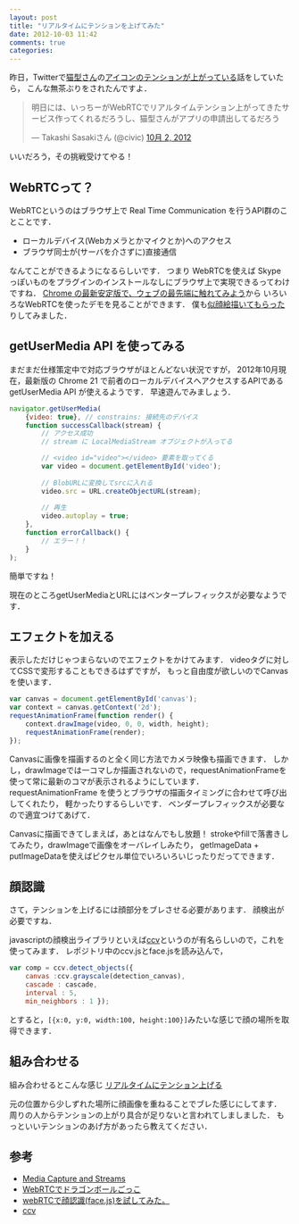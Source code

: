 ```yaml
---
layout: post
title: "リアルタイムにテンションを上げてみた"
date: 2012-10-03 11:42
comments: true
categories: 
---
```


昨日，Twitterで[猫型さん](https://twitter.com/neko_gata_s)の[アイコンのテンションが上がっている](https://twitter.com/uzulla/status/252319924435955713)話をしていたら，
こんな無茶ぶりをされたんですよ．

<blockquote class="twitter-tweet" lang="ja"><p>明日には、いっちーがWebRTCでリアルタイムテンション上がってきたサービス作ってくれるだろうし、猫型さんがアプリの申請出してるだろう</p>&mdash; Takashi Sasakiさん (@civic) <a href="https://twitter.com/civic/status/253126217744646145" data-datetime="2012-10-02T13:36:07+00:00">10月 2, 2012</a></blockquote>
<script src="//platform.twitter.com/widgets.js" charset="utf-8"></script>

いいだろう，その挑戦受けてやる！

<!-- more -->

## WebRTCって？

WebRTCというのはブラウザ上で Real Time Communication を行うAPI群のことことです．

- ローカルデバイス(Webカメラとかマイクとか)へのアクセス
- ブラウザ同士が(サーバを介さずに)直接通信

なんてことができるようになるらしいです．
つまり WebRTCを使えば Skype っぽいものをプラグインのインストールなしにブラウザ上で実現できるってわけですね．
[Chrome の最新安定版で、ウェブの最先端に触れてみよう](http://googlejapan.blogspot.jp/2012/08/chrome.html)から
いろいろなWebRTCを使ったデモを見ることができます．
僕も[似顔絵描いてもらった](http://goo.gl/kDV5i)りしてみました．

## getUserMedia API を使ってみる

まだまだ仕様策定中で対応ブラウザがほとんどない状況ですが，
2012年10月現在，最新版の Chrome 21 で前者のローカルデバイスへアクセスするAPIである getUserMedia API が使えるようです．
早速遊んでみましょう．

``` javascript
navigator.getUserMedia(
    {video: true}, // constrains: 接続先のデバイス
    function successCallback(stream) {
        // アクセス成功
        // stream に LocalMediaStream オブジェクトが入ってる

        // <video id="video"></video> 要素を取ってくる
        var video = document.getElementById('video');
        
        // BlobURLに変換してsrcに入れる
        video.src = URL.createObjectURL(stream);
        
        // 再生
        video.autoplay = true;
    },
    function errorCallback() {
        // エラー！！
    }
);
```

簡単ですね！

現在のところgetUserMediaとURLにはベンタープレフィックスが必要なようです．

## エフェクトを加える

表示しただけじゃつまらないのでエフェクトをかけてみます．
videoタグに対してCSSで変形することもできるはずですが，
もっと自由度が欲しいのでCanvasを使います．

``` javascript
var canvas = document.getElementById('canvas');
var context = canvas.getContext('2d');
requestAnimationFrame(function render() {
    context.drawImage(video, 0, 0, width, height);
    requestAnimationFrame(render);
});
```

Canvasに画像を描画するのと全く同じ方法でカメラ映像も描画できます．
しかし，drawImageでは一コマしか描画されないので，requestAnimationFrameを使って常に最新のコマが表示されるようにしています．
requestAnimationFrame を使うとブラウザの描画タイミングに合わせて呼び出してくれたり，
軽かったりするらしいです．
ベンダープレフィックスが必要なので適宜つけてあげて．

Canvasに描画できてしまえば，あとはなんでもし放題！
strokeやfillで落書きしてみたり，drawImageで画像をオーバレイしみたり，
getImageData + putImageDataを使えばピクセル単位でいろいろいじったりだってできます．


## 顔認識

さて，テンションを上げるには顔部分をブレさせる必要があります．
顔検出が必要ですね．

javascriptの顔検出ライブラリといえば[ccv](https://github.com/liuliu/ccv)というのが有名らしいので，これを使ってみます．
レポジトリ中のccv.jsとface.jsを読み込んで，

``` javascript
var comp = ccv.detect_objects({
    canvas :ccv.grayscale(detection_canvas),
    cascade : cascade,
    interval : 5,
    min_neighbors : 1 });
```

とすると，`[{x:0, y:0, width:100, height:100}]`みたいな感じで顔の場所を取得できます．


## 組み合わせる

組み合わせるとこんな感じ [リアルタイムにテンション上げる](http://shogo82148.github.com/tension-upper/)

元の位置から少しずれた場所に顔画像を重ねることでブレた感じにしてます．
周りの人からテンションの上がり具合が足りないと言われてしましました．
もっといいテンションのあげ方があったら教えてください．


## 参考
- [Media Capture and Streams](http://dev.w3.org/2011/webrtc/editor/getusermedia.html#navigatorusermedia)
- [WebRTCでドラゴンボールごっこ](http://www.slideshare.net/girigiribauer/webrtc-13716640)
- [webRTCで顔認識(face.js)を試してみた。](http://alumi.hateblo.jp/entry/2012/03/22/163845)
- [ccv](https://github.com/liuliu/ccv)
